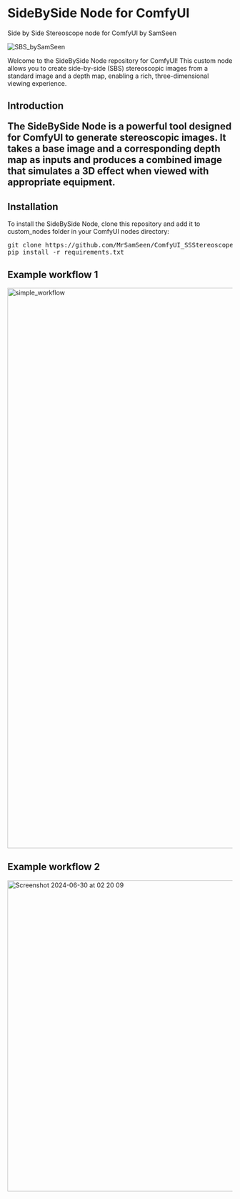 # SideBySide Node for ComfyUI
<p>Side by Side Stereoscope node for ComfyUI by SamSeen</p>

![SBS_bySamSeen](https://github.com/MrSamSeen/ComfyUI_SSStereoscope/assets/8541558/45016b16-81b7-430c-81a5-ec63627398e8)

<p>Welcome to the SideBySide Node repository for ComfyUI! This custom node allows you to create side-by-side (SBS) stereoscopic images from a standard image and a depth map, enabling a rich, three-dimensional viewing experience.</p>

<h2>Introduction
<p>The SideBySide Node is a powerful tool designed for ComfyUI to generate stereoscopic images. It takes a base image and a corresponding depth map as inputs and produces a combined image that simulates a 3D effect when viewed with appropriate equipment.</p>


<h2>Installation</h2>
<p>To install the SideBySide Node, clone this repository and add it to custom_nodes folder in your ComfyUI nodes directory:</p>
<pre>git clone https://github.com/MrSamSeen/ComfyUI_SSStereoscope.git
pip install -r requirements.txt
</pre>

<h2>Example workflow 1</h2>
<img width="1254" alt="simple_workflow" src="https://github.com/MrSamSeen/ComfyUI_SSStereoscope/assets/8541558/6b972838-07ca-4e64-a3a4-32277ddcf4c7">

<h2>Example workflow 2</h2>
<img width="696" alt="Screenshot 2024-06-30 at 02 20 09" src="https://github.com/MrSamSeen/ComfyUI_SSStereoscope/assets/8541558/1272a5ad-9d12-4b86-8284-08bbe48bd116">

